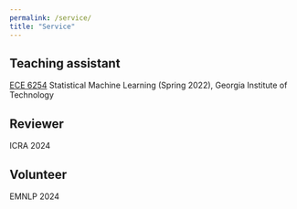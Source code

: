 ```yaml
---
permalink: /service/
title: "Service"
---
```




## Teaching assistant
[ECE 6254](https://mdav.ece.gatech.edu/ece-6254-spring2022/) Statistical Machine Learning (Spring 2022), Georgia Institute of Technology

## Reviewer
ICRA 2024

## Volunteer
EMNLP 2024